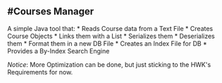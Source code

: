 #Courses Manager
-----------------

A simple Java tool that:
    * Reads Course data from a Text File
    * Creates Course Objects
    * Links them with a List
    * Serializes them
    * Deserializes them
    * Format them in a new DB File
    * Creates an Index File for DB
    * Provides a By-Index Search Engine

*Notice*: More Optimization can be done, but just sticking
to the HWK's Requirements for now.
